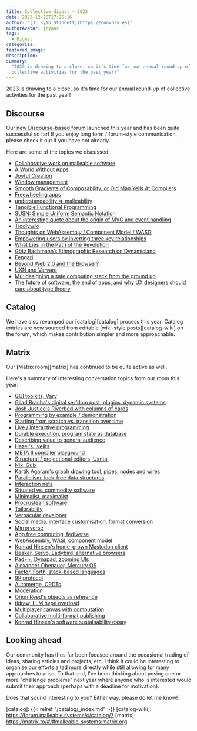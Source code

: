 ```yaml
---
title: Collective digest — 2023
date: 2023-12-26T17:26:16
author: "[J. Ryan Stinnett](https://convolv.es)"
authorAvatar: jryans
tags:
  - Digest
categories:
featured_image:
description:
summary:
  "2023 is drawing to a close, so it's time for our annual round-up of
  collective activities for the past year!"
---
```


2023 is drawing to a close, so it's time for our annual round-up of collective
activities for the past year!

## Discourse

Our [new Discourse-based forum][forum] launched this year and has been quite
successful so far! If you enjoy long form / forum-style communication, please
check it out if you have not already.

Here are some of the topics we discussed:

* [Collaborative work on malleable software](https://forum.malleable.systems/t/collaborative-work-on-malleable-software/109)
* [A World Without Apps](https://forum.malleable.systems/t/a-world-without-apps/38)
* [Joyful Creation](https://forum.malleable.systems/t/joyful-creation/103)
* [Window management](https://forum.malleable.systems/t/window-management/43)
* [Smooth Gradients of Composability, or Old Man Yells At Compilers](https://forum.malleable.systems/t/smooth-gradients-of-composability-or-old-man-yells-at-compilers/115)
* [Freewheeling apps](https://forum.malleable.systems/t/freewheeling-apps/52)
* [understandability => malleability](https://forum.malleable.systems/t/understandability-malleability/127)
* [Tangible Functional Programming](https://forum.malleable.systems/t/tangible-functional-programming/92)
* [SUSN: Simple Uniform Semantic Notation](https://forum.malleable.systems/t/susn-simple-uniform-semantic-notation/112)
* [An interesting quote about the origin of MVC and event handling](https://forum.malleable.systems/t/an-interesting-quote-about-the-origin-of-mvc-and-event-handling/133)
* [Tiddlywiki](https://forum.malleable.systems/t/tiddlywiki/65)
* [Thoughts on WebAssembly / Component Model / WASI?](https://forum.malleable.systems/t/thoughts-on-webassembly-component-model-wasi/104)
* [Empowering users by inverting three key relationships](https://forum.malleable.systems/t/empowering-users-by-inverting-three-key-relationships/64)
* [What Lies in the Path of the Revolution](https://forum.malleable.systems/t/what-lies-in-the-path-of-the-revolution/23)
* [Götz Bachmann’s Ethnographic Research on Dynamicland](https://forum.malleable.systems/t/gotz-bachmann-s-ethnographic-research-on-dynamicland/116)
* [Fengari](https://forum.malleable.systems/t/fengari/62)
* [Beyond Web 2.0 and the Browser?](https://forum.malleable.systems/t/beyond-web-2-0-and-the-browser/111)
* [UXN and Varvara](https://forum.malleable.systems/t/uxn-and-varvara/107)
* [Mu: designing a safe computing stack from the ground up](https://forum.malleable.systems/t/mu-designing-a-safe-computing-stack-from-the-ground-up/51)
* [The future of software, the end of apps, and why UX designers should care about type theory](https://forum.malleable.systems/t/the-future-of-software-the-end-of-apps-and-why-ux-designers-should-care-about-type-theory/40)

## Catalog

We have also revamped our [catalog][catalog] process this year. Catalog entries
are now sourced from editable [wiki-style posts][catalog-wiki] on the forum,
which makes contribution simpler and more approachable.

## Matrix

Our [Matrix room][matrix] has continued to be quite active as well.

Here's a summary of interesting conversation topics from our room this year:

* [GUI toolkits, Varv](https://matrix.to/#/!bQveTkYXFyxLJQwcLG:matrix.org/$JBYdVvWHr-on3sHfqYFd9dNCRV58DVBK_EvKYcyWsWI)
* [Gilad Bracha's digital serfdom post, plugins, dynamic systems](https://matrix.to/#/!bQveTkYXFyxLJQwcLG:matrix.org/$76DSKtyq4_pEI975IAfVCqwaNlZZxQJ1NfLt7Z4X0ss)
* [Josh Justice's Riverbed with columns of cards](https://matrix.to/#/!bQveTkYXFyxLJQwcLG:matrix.org/$txrvLb5b-3WjHNKVHSzucnTb7bHUOrn3-g5Uy0alyJk)
* [Programming by example / demonstration](https://matrix.to/#/!bQveTkYXFyxLJQwcLG:matrix.org/$YzojngxzD53mBo4tmplBzzAuw7aRU0cutMELTo8uLAk)
* [Starting from scratch vs. transition over time](https://matrix.to/#/!bQveTkYXFyxLJQwcLG:matrix.org/$gzBNrZx9fOv2-CYFROV7L06pyjb7XYu_n49_61n6hLw)
* [Live / interactive programming](https://matrix.to/#/!bQveTkYXFyxLJQwcLG:matrix.org/$OvbTQFy1JdxQ-jpHdO1xmOsEysdSPhpcnvCVYUVXga0)
* [Durable execution, program state as database](https://matrix.to/#/!bQveTkYXFyxLJQwcLG:matrix.org/$aapfJB1kXiF6bNEqQPZEN8gHm3A4DA5g_8kOqfVrZgo)
* [Describing value to general audience](https://matrix.to/#/!bQveTkYXFyxLJQwcLG:matrix.org/$mNY9wpqErxvQQH_vs7BMdrmb1bYiqD30Vu4Bmj_6Pw4)
* [Hazel's livelits](https://matrix.to/#/!bQveTkYXFyxLJQwcLG:matrix.org/$7f39DoTKpZLkSRU3gu5IIAFar7Egs6Y5L2PSCvk31FM)
* [META II compiler playground](https://matrix.to/#/!bQveTkYXFyxLJQwcLG:matrix.org/$1XjDUDzhOOs88AVpoC_NF6FZ3tQQCCBZ9faT1AcGas0)
* [Structural / projectional editors, Uxntal](https://matrix.to/#/!bQveTkYXFyxLJQwcLG:matrix.org/$PDXB2ywfPubdmjh7_hYDyr6lzubClp0qLSX8vuEUN1Y)
* [Nix, Guix](https://matrix.to/#/!bQveTkYXFyxLJQwcLG:matrix.org/$PIO3wElyQptOOvI7Lx98bukVI_gTFCJ8unRADMwU-qw?via=matrix.org)
* [Kartik Agaram's graph drawing tool, pipes, nodes and wires](https://matrix.to/#/!bQveTkYXFyxLJQwcLG:matrix.org/$UgAJVZkBVIg8tNEePeomF2o7kr1FEMx0l_Q8V1BdL7w)
* [Parallelism, lock-free data structures](https://matrix.to/#/!bQveTkYXFyxLJQwcLG:matrix.org/$Ci3RaNfHUiV22HtfHgSWREtwoRka5VfWMCtl6o_-Za8)
* [Interaction nets](https://matrix.to/#/!bQveTkYXFyxLJQwcLG:matrix.org/$sqKB02sjMbenxfML3dhzp-bSR5aLocsB-n5vzVwklYw)
* [Situated vs. commodity software](https://matrix.to/#/!bQveTkYXFyxLJQwcLG:matrix.org/$nZyE4qIOCLAqSOCQoc54TB9hECR0dBsvPnSO1pay5aA)
* [Minimalist, maximalist](https://matrix.to/#/!bQveTkYXFyxLJQwcLG:matrix.org/$UyNF_Dp8V5yxQhIC_D5hD1VVZo-jcGdKEy-PULU1rTY)
* [Procrustean software](https://matrix.to/#/!bQveTkYXFyxLJQwcLG:matrix.org/$ITdCoffSVh_kxzDJD5j1lYdQ_8PV2p8ykfzMq-8zyUU)
* [Tailorability](https://matrix.to/#/!bQveTkYXFyxLJQwcLG:matrix.org/$qPTlnQwUJ-Hleu17OCIBPKjmB3GaJxvwN6R0WDoDJ6Y)
* [Vernacular developer](https://matrix.to/#/!bQveTkYXFyxLJQwcLG:matrix.org/$bGSGH5sGXWcKPZkv5WfKKkZ0VnYdRD3o6Wbclv3Tp84)
* [Social media, interface customisation, format conversion](https://matrix.to/#/!bQveTkYXFyxLJQwcLG:matrix.org/$Plr_1yEdpSkvE83t8Ws97fqzQI7vI9hgI7YWBL2csFY)
* [Mirrorverse](https://matrix.to/#/!bQveTkYXFyxLJQwcLG:matrix.org/$vx3NqatmvJXICncR4PLtjfKpGwUmsca36DnT1FjYk38)
* [App free computing, fediverse](https://matrix.to/#/!bQveTkYXFyxLJQwcLG:matrix.org/$UdmrphbVjCB2StHDfNlD5Nd24T4pkzd9szU780v_JgM)
* [WebAssembly, WASI, component model](https://matrix.to/#/!bQveTkYXFyxLJQwcLG:matrix.org/$e6druJdUSPbqqywizUIra8CCa_WreYgbnX2VVrlrzRI)
* [Konrad Hinsen's home-grown Mastodon client](https://matrix.to/#/!bQveTkYXFyxLJQwcLG:matrix.org/$-lnYBvstQS9DgiuTNbNrHEOFqW0kY2q2Qprkl6ZBajw)
* [Beaker, Servo, Ladybird, alternative browsers](https://matrix.to/#/!bQveTkYXFyxLJQwcLG:matrix.org/$CoiSDM3X1hf39xxRRsApyy1c02XBwMwyvJkB0tZqCuo)
* [Pad++, Dynapad, zooming UIs](https://matrix.to/#/!bQveTkYXFyxLJQwcLG:matrix.org/$MxNsHNTp5RCglZXh4otR8xNwjngg80-ZkkHlTybvt_4)
* [Alexander Obenauer, Mercury OS](https://matrix.to/#/!bQveTkYXFyxLJQwcLG:matrix.org/$dy8clA6fosqstuUIqPZNAkESplq3I7FoVjV5CtQPLiE)
* [Factor, Forth, stack-based languages](https://matrix.to/#/!bQveTkYXFyxLJQwcLG:matrix.org/$EmCXU9duruPRRJfbkLXKYpAU-bXIHsPGmNIa6v4HJQc)
* [9P protocol](https://matrix.to/#/!bQveTkYXFyxLJQwcLG:matrix.org/$oDzy0U9G97qiYt8bjpiQ6tT3wQ3p_j1aDYN1xTp2vfk)
* [Automerge, CRDTs](https://matrix.to/#/!bQveTkYXFyxLJQwcLG:matrix.org/$mUjmtuXumr0xK0qbtgfelz3F41Rk22m1wnQA2ECrPU0)
* [Moderation](https://matrix.to/#/!bQveTkYXFyxLJQwcLG:matrix.org/$KbVYLlbFhEHp_zZ06RlBdFGqsl44MVFBVYjQidKrww4)
* [Orion Reed's objects as reference](https://matrix.to/#/!bQveTkYXFyxLJQwcLG:matrix.org/$5_56yd-44pCll6elt3ttNmNoM3-s4_WNdmkSwf8hf5U)
* [tldraw, LLM hype overload](https://matrix.to/#/!bQveTkYXFyxLJQwcLG:matrix.org/$Zl7Lem0aLVej91f4Ww61acaiAymHN0wVC4tCWooyr74)
* [Multiplayer canvas with computation](https://matrix.to/#/!bQveTkYXFyxLJQwcLG:matrix.org/$bHaJLveWHGHp5i9DvXQNKHdjFdXX2TWNePzO1v2OefY)
* [Collaborative multi-format publishing](https://matrix.to/#/!bQveTkYXFyxLJQwcLG:matrix.org/$R2MMJ9UOfiiDpoL-ojxFi7Zy6xnQ3wQgAN57oZneulw)
* [Konrad Hinsen's software sustainability essay](https://matrix.to/#/!bQveTkYXFyxLJQwcLG:matrix.org/$HTRStA2AchWJq5mdUotkEsmnUFZr78fpqDyriz0a_Uk)

## Looking ahead

Our community has thus far been focused around the occasional trading of ideas,
sharing articles and projects, etc. I think it could be interesting to organise
our efforts a tad more directly while still allowing for many approaches to
arise. To that end, I've been thinking about posing one or more "challenge
problems" next year where anyone who is interested would submit their approach
(perhaps with a deadline for motivation).

Does that sound interesting to you? Either way, please do let me know!

[forum]: https://forum.malleable.systems
[catalog]: {{< relref "/catalog/_index.md" >}}
[catalog-wiki]: https://forum.malleable.systems/c/catalog/7
[matrix]: https://matrix.to/#/#malleable-systems:matrix.org
